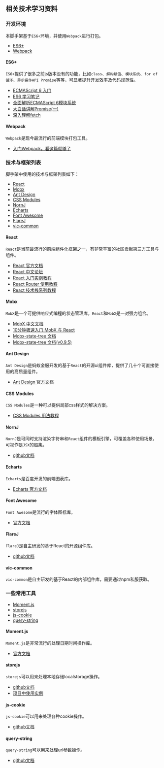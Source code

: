 ## 相关技术学习资料

### 开发环境

本脚手架基于`ES6+`环境，并使用`Webpack`进行打包。

* [ES6+](#ES6+)
* [Webpack](#Webpack)

#### ES6+

`ES6+`提供了很多之前js版本没有的功能，比如`class`、`解构赋值`、`模块系统`、`for of循环`、`异步操作API Promise`等等，可显著提升开发效率及代码规范性。

* [ECMAScript 6 入门](http://es6.ruanyifeng.com/)
* [ES6 学习笔记](https://segmentfault.com/a/1190000002904199)
* [全面解析ECMAScript 6模块系统](http://www.csdn.net/article/2015-04-30/2824595-Modules-in-ES6)
* [大白话讲解Promise(一)](http://www.cnblogs.com/lvdabao/p/es6-promise-1.html)
* [深入理解fetch](http://www.jianshu.com/p/35123b048e5e)

#### Webpack

`Webpack`是现今最流行的前端模块打包工具。

* [入门Webpack，看这篇就够了](http://www.jianshu.com/p/42e11515c10f)

### 技术与框架列表

脚手架中使用的技术与框架列表如下：

* [React](#React)
* [Mobx](#Mobx)
* [Ant Design](#Ant%20Design)
* [CSS Modules](#CSS%20Modules)
* [NornJ](#NornJ)
* [Echarts](#Echarts)
* [Font Awesome](#Font%20Awesome)
* [FlareJ](#FlareJ)
* [vic-common](#vic-common)

#### React

`React`是当前最流行的前端组件化框架之一，有非常丰富的社区贡献第三方工具与组件。

* [React 官方文档](https://facebook.github.io/react/)
* [React 中文论坛](http://react-china.org/)
* [React 入门实例教程](http://www.ruanyifeng.com/blog/2015/03/react.html)
* [React Router 使用教程](http://www.ruanyifeng.com/blog/2016/05/react_router.html)
* [React 技术栈系列教程](http://www.ruanyifeng.com/blog/2016/09/react-technology-stack.html)

#### Mobx

`MobX`是一个可提供响应式编程的状态管理库，`React`和`MobX`是一对强力组合。

* [MobX 中文文档](http://cn.mobx.js.org/)
* [10分钟极速入门 MobX 与 React](http://www.tuicool.com/articles/yYnmi26)
* [Mobx-state-tree 文档](https://github.com/mobxjs/mobx-state-tree)
* [Mobx-state-tree 文档(v0.9.5)](https://github.com/mobxjs/mobx-state-tree/tree/0.9.5)

#### Ant Design

`Ant Design`是蚂蚁金服开发的基于`React`的开源ui组件库，提供了几十个可直接使用的高质量组件。

* [Ant Design 官方文档](https://ant.design/docs/react/introduce-cn)

#### CSS Modules

`CSS Modules`是一种可以提供局部css样式的解决方案。

* [CSS Modules 用法教程](http://www.ruanyifeng.com/blog/2016/06/css_modules.html)

#### NornJ

`NornJ`是可同时支持渲染字符串和`React`组件的模板引擎，可覆盖各种使用场景，可视作是`JSX`的超集。

* [github文档](https://github.com/joe-sky/nornj)

#### Echarts

`Echarts`是百度开发的前端图表库。

* [Echarts 官方文档](http://echarts.baidu.com/index.html)

#### Font Awesome

`Font Awesome`是流行的字体图标库。

* [官方文档](http://fontawesome.io/icons/)

#### FlareJ

`FlareJ`是自主研发的基于React的开源组件库。

* [github文档](https://github.com/joe-sky/flarej)

#### vic-common

`vic-common`是自主研发的基于React的内部组件库，需要通过npm私服获取。

### 一些常用工具

* [Moment.js](#Moment.js)
* [storejs](#storejs)
* [js-cookie](#js-cookie)
* [query-string](#query-string)

#### Moment.js

`Moment.js`是非常流行的处理日期时间操作库。

* [官方文档](http://momentjs.com/)

#### storejs

`storejs`可以用来处理本地存储localstorage操作。

* [github文档](https://github.com/jaywcjlove/store.js)
* [项目中使用实例](http://source.jd.com/app/ai_category_manager/blob/master/end-delimiter/aicm%2Dui/src/components/queryForm/queryForm.js)

#### js-cookie

`js-cookie`可以用来处理各种cookie操作。

* [github文档](https://github.com/js-cookie/js-cookie)

#### query-string

`query-string`可以用来处理url参数操作。

* [github文档](https://github.com/sindresorhus/query-string)